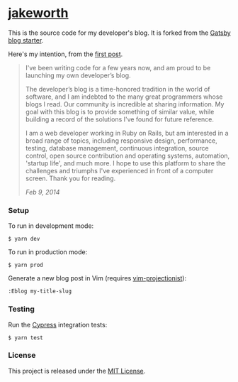 # [jakeworth][production-url]

This is the source code for my developer's blog. It is forked from the [Gatsby blog
starter][blog-starter].

Here's my intention, from the [first post][first-post].

> I've been writing code for a few years now, and am proud to be launching my
> own developer’s blog.
>
> The developer’s blog is a time-honored tradition in the world of software,
> and I am indebted to the many great programmers whose blogs I read. Our
> community is incredible at sharing information. My goal with this blog is to
> provide something of similar value, while building a record of the solutions
> I've found for future reference.
>
> I am a web developer working in Ruby on Rails, but am interested in a broad
> range of topics, including responsive design, performance, testing, database
> management, continuous integration, source control, open source contribution
> and operating systems, automation, 'startup life', and much more. I hope to
> use this platform to share the challenges and triumphs I've experienced in
> front of a computer screen. Thank you for reading.
>
> *Feb 9, 2014*

### Setup

To run in development mode:

```
$ yarn dev
```

To run in production mode:

```
$ yarn prod
```

Generate a new blog post in Vim (requires [vim-projectionist][projectionist]):

```
:Eblog my-title-slug
```

### Testing

Run the [Cypress][cypress] integration tests:

```
$ yarn test
```

### License

This project is released under the [MIT License][mit].

[blog-starter]: https://github.com/gatsbyjs/gatsby-starter-blog
[cypress]: https://www.cypress.io/
[first-post]: https://www.jakeworth.com/hello-world
[mit]: http://www.opensource.org/licenses/MIT
[production-url]: https://www.jakeworth.com/
[projectionist]: https://github.com/tpope/vim-projectionist
